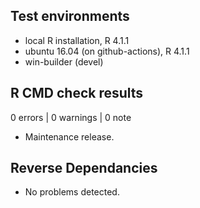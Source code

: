 ## Test environments
* local R installation, R 4.1.1
* ubuntu 16.04 (on github-actions), R 4.1.1
* win-builder (devel)

## R CMD check results

0 errors | 0 warnings | 0 note

* Maintenance release.

## Reverse Dependancies

* No problems detected.
